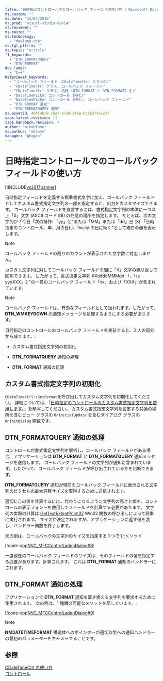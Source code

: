 ```yaml
---
title: "日時指定コントロールでのコールバック フィールドの使い方 | Microsoft Docs"
ms.custom: ""
ms.date: "12/03/2016"
ms.prod: "visual-studio-dev14"
ms.reviewer: ""
ms.suite: ""
ms.technology: 
  - "devlang-cpp"
ms.tgt_pltfrm: ""
ms.topic: "article"
f1_keywords: 
  - "DTN_FORMATQUERY"
  - "DTN_FORMAT"
dev_langs: 
  - "C++"
helpviewer_keywords: 
  - "コールバック フィールド (CDateTimeCtrl クラスの)"
  - "CDateTimeCtrl クラス, コールバック フィールド"
  - "CDateTimeCtrl クラス, 処理 (DTN_FORMAT と DTN_FORMATQ を)"
  - "DateTimePicker コントロール [MFC]"
  - "DateTimePicker コントロール [MFC], コールバック フィールド"
  - "DTN_FORMAT 通知"
  - "DTN_FORMATQUERY 通知"
ms.assetid: 404f4ba9-cba7-4718-9faa-bc6b274a723f
caps.latest.revision: 11
caps.handback.revision: 7
author: "mikeblome"
ms.author: "mblome"
manager: "ghogen"
---
```

# 日時指定コントロールでのコールバック フィールドの使い方
[!INCLUDE[vs2017banner](../assembler/inline/includes/vs2017banner.md)]

日時指定フィールドを定義する標準書式文字に加え、コールバック フィールドとしてカスタム書式指定文字列の一部を指定すると、出力をカスタマイズできます。  コールバック フィールドを宣言するには、書式指定文字列の本体に一つ以上「X」文字 \(ASCII コード 88\) の任意の場所を指定します。  たとえば、次の文字列が「今日「次の操作: 「yy」と"または「MM」または「dd」日 \(X\) 「日時指定のコントロール、年、月の日付、finally の日に続く"として現在の値を表示します。  
  
> [!NOTE]
>  コールバック フィールドの残りのカウントが表示された文字数に対応しません。  
  
 カスタム文字列に対してコールバック フィールドの間に「X」文字の繰り返しで区別できます。  したがって、書式指定文字列 XXddddMMMdd 「、「は yyyXXX」2 "の一意のコールバック フィールド「xx」および「XXX」が含まれています。  
  
> [!NOTE]
>  コールバック フィールドは、有効なフィールドとして扱われます。したがって、**DTN\_WMKEYDOWN** の通知メッセージを処理するようにする必要があります。  
  
 日時指定のコントロールのコールバック フィールドを実装すると、3 人の部分から成ります。:  
  
-   カスタム書式指定文字列の初期化  
  
-   **DTN\_FORMATQUERY** 通知の処理  
  
-   **DTN\_FORMAT** 通知の処理  
  
## カスタム書式指定文字列の初期化  
 `CDateTimeCtrl::SetFormat`を呼び出してカスタム文字列を初期化してください。  詳細については、「[日時指定のコントロールのカスタム書式指定文字列を使用します。](../mfc/using-custom-format-strings-in-a-date-and-time-picker-control.md)」を参照してください。  カスタム書式指定文字列を設定する共通の場所を含むビュー クラスの `OnInitialUpdate` を含むダイアログ クラスの `OnInitDialog` 関数です。  
  
## DTN\_FORMATQUERY 通知の処理  
 コントロールが書式指定文字列を解析し、コールバック フィールドがある場合、アプリケーションは **DTN\_FORMAT** と **DTN\_FORMATQUERY** 通知メッセージを送信します。  コールバック フィールドの文字列が通知に含まれています。したがって、コールバック フィールドが呼び出されているかを判断できます。  
  
 **DTN\_FORMATQUERY** 通知が現在のコールバック フィールドに表示される文字列のピクセルの最大許容サイズを取得するために送信されます。  
  
 適切にこの値を計算するには、代わりになるように文字列の高さと幅を、コントロールの表示フォントを使用してフィールドを計算する必要があります。  文字列の実際の計算は [GetTextExtentPoint32](http://msdn.microsoft.com/library/windows/desktop/dd144938) Win32 関数の呼び出しによって簡単に実行されます。  サイズが決定されますが、アプリケーションに返す値を渡し、ハンドラー関数を終了します。  
  
 次の例は、コールバックの文字列のサイズを指定する 1 つです:メソッド  
  
 [!code-cpp[NVC_MFCControlLadenDialog#8](../mfc/codesnippet/CPP/using-callback-fields-in-a-date-and-time-picker-control_1.cpp)]  
  
 一度現在のコールバック フィールドのサイズは、そのフィールドの値を指定する必要があります。計算されます。  これは **DTN\_FORMAT** 通知のハンドラーにされます。  
  
## DTN\_FORMAT 通知の処理  
 アプリケーションで **DTN\_FORMAT** 通知を置き換える文字列を要求するために使用されます。  次の例は、1 種類の可能なメソッドを示しています。:  
  
 [!code-cpp[NVC_MFCControlLadenDialog#9](../mfc/codesnippet/CPP/using-callback-fields-in-a-date-and-time-picker-control_2.cpp)]  
  
> [!NOTE]
>  **NMDATETIMEFORMAT** 構造体へのポインターが適切な型への通知ハンドラーの最初のパラメーターをキャストすることです。  
  
## 参照  
 [CDateTimeCtrl の使い方](../mfc/using-cdatetimectrl.md)   
 [コントロール](../mfc/controls-mfc.md)